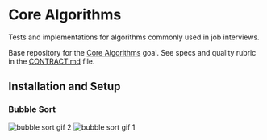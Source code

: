 # Core Algorithms

Tests and implementations for algorithms commonly used in job interviews.

Base repository for the [Core Algorithms](https://github.com/GuildCrafts/web-development-js/issues/123) goal. See specs and quality rubric in the [CONTRACT.md](./CONTRACT.md) file.

## Installation and Setup

### Bubble Sort
![bubble sort gif 2](https://www.codeproject.com/KB/recipes/SortVisualization/Bubble_Sort.gif)
![bubble sort gif 1](https://upload.wikimedia.org/wikipedia/commons/0/06/Bubble-sort.gif)
